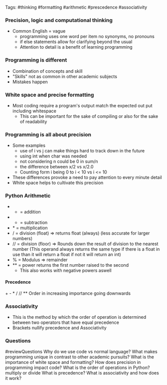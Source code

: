Tags: #thinking #formatting #arithmetic #prescedence #associativity
### Precision, logic and computational thinking
- Common English = vague 
	- programming uses one word per item no synonyms, no pronouns
	- if else statements allow for clarifying beyond the usual 
	- Attention to detail is a benefit of learning programming
### Programming is different
- Combination of concepts and skill 
- "Skills" not as common in other academic subjects
- Mistakes happen
### White space and precise formatting
- Most coding require a program's output match the expected out put including whitespace 
	- This can be important for the sake of compiling or also for the sake of readability
### Programming is all about precision
- Some examples
	- use of i vs j can make things hard to track down in the future
	- using int when char was needed
	- not considering n could be 0 in sum/n
	- the difference between x/2 vs x/2.0 
	- Counting form i being 0 to i < 10 vs i <= 10 
- These differences provoke a need to pay attention to every minute detail 
- White space helps to cultivate this precision 


### Python Arithmetic
- + = addition
- - = subtraction
- \* = multiplication
- / = division (float) => returns float (always) (less accurate for larger numbers)
- // = division (floor) => Rounds down the result of division to the nearest number (This operand always returns the same type if there is a float in use than it will return a float if not it will return an int)
- % = Modulus => remainder
- \** = power returns the first number raised to the second 
	- This also works with negative powers aswell
#### Precedence
\+ -
\* / // 
**
Order in increasing importance going downwards

### Associativity
- This is the method by which the order of operation is determined between two operators that have equal precedence
- Brackets nullify precedence and Associativity

### Questions
#reviewQuestions
Why do we use code vs normal language?
What makes programming unique in contrast to other academic pursuits?
What is the importance of white space and formatting?
How does precision in programming impact code?
What is the order of operations in Python?
multiply or divide
What is precedence?
What is associativity and how does it work?